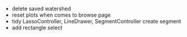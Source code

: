 - delete saved watershed
- reset plots when comes to browse page
- tidy LassoController, LineDrawer, SegmentController create segment
- add rectangle select
